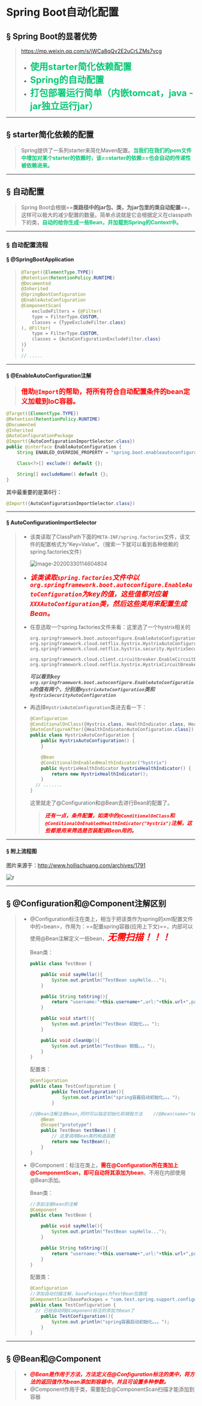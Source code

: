 # Spring Boot自动化配置

## &sect; Spring Boot的显著优势

> https://mp.weixin.qq.com/s/jWCa8qQv2E2uCrLZMs7vcg
>
> - <font color='#02C874' size = 5>**使用starter简化依赖配置**</font>
> - <font color='#02C874' size = 5>**Spring的自动配置**</font>
> - <font color='#02C874' size = 5>**打包部署运行简单（内嵌tomcat，java -jar独立运行jar）**</font>

------

## &sect; starter简化依赖的配置

>  Spring提供了一系列starter来简化Maven配置。<font color='#02C874'>**当我们在我们的pom文件中增加对某个starter的依赖时，该==starter的依赖==也会自动的传递性被依赖进来。**</font>

------

## &sect; 自动配置

> Spring Boot会根据==**类路径中的jar包、类，为jar包里的类自动配置**==，这样可以极大的减少配置的数量。简单点说就是它会根据定义在classpath下的类，<font color='#02C874'>**自动的给你生成一些Bean，并加载到Spring的Context中。**</font>

------

### &sect; 自动配置流程

#### &sect; @SpringBootApplication

> ```java
> @Target({ElementType.TYPE})
> @Retention(RetentionPolicy.RUNTIME)
> @Documented
> @Inherited
> @SpringBootConfiguration
> @EnableAutoConfiguration
> @ComponentScan(
>     excludeFilters = {@Filter(
>     type = FilterType.CUSTOM,
>     classes = {TypeExcludeFilter.class}
> ), @Filter(
>     type = FilterType.CUSTOM,
>     classes = {AutoConfigurationExcludeFilter.class}
> )}
> )
> // .....
> ```

------



#### &sect; @EnableAutoConfiguration注解

> <font color='red' size = 4>**借助`@Import`的帮助，将所有符合自动配置条件的bean定义加载到IoC容器。**</font>

```java
@Target({ElementType.TYPE})
@Retention(RetentionPolicy.RUNTIME)
@Documented
@Inherited
@AutoConfigurationPackage
@Import({AutoConfigurationImportSelector.class})
public @interface EnableAutoConfiguration {
    String ENABLED_OVERRIDE_PROPERTY = "spring.boot.enableautoconfiguration";

    Class<?>[] exclude() default {};

    String[] excludeName() default {};
}

```

其中最重要的是第6行：

```java
@Import({AutoConfigurationImportSelector.class})
```

------

#### &sect; AutoConfigurationImportSelector

> - 该类读取了ClassPath下面的`META-INF/spring.factories`文件，该文件的配置格式为“Key=Value”。（搜索一下就可以看到各种依赖的spring.factories文件）
>
>   ![image-20200330114604804](../PicSource/image-20200330114604804.png)
>
> - <font color='red' size = 4>***该类读取`spring.factories`文件中以`org.springframework.boot.autoconfigure.EnableAutoConfiguration`为key的值，这些值都对应着`XXXAutoConfiguration`类，然后这些类用来配置生成Bean。***</font>
>
> - 任意选取一个spring.factories文件来看：这里选了一个hystrix相关的
>
>   ```properties
>   org.springframework.boot.autoconfigure.EnableAutoConfiguration=\
>   org.springframework.cloud.netflix.hystrix.HystrixAutoConfiguration,\
>   org.springframework.cloud.netflix.hystrix.security.HystrixSecurityAutoConfiguration
>   
>   org.springframework.cloud.client.circuitbreaker.EnableCircuitBreaker=\
>   org.springframework.cloud.netflix.hystrix.HystrixCircuitBreakerConfiguration
>   ```
>
>   ***可以看到key `org.springframework.boot.autoconfigure.EnableAutoConfiguration`的值有两个，分别是`HystrixAutoConfiguration`类和`HystrixSecurityAutoConfiguration`***
>
> - 再选择`HystrixAutoConfiguration`类进去看一下：
>
>   ```java
>   @Configuration
>   @ConditionalOnClass({Hystrix.class, HealthIndicator.class, HealthIndicatorAutoConfiguration.class})
>   @AutoConfigureAfter({HealthIndicatorAutoConfiguration.class})
>   public class HystrixAutoConfiguration {
>       public HystrixAutoConfiguration() {
>       }
>   
>       @Bean
>       @ConditionalOnEnabledHealthIndicator("hystrix")
>       public HystrixHealthIndicator hystrixHealthIndicator() {
>           return new HystrixHealthIndicator();
>       }
>     // .......
>   }
>   ```
>
>   这里就走了@Configuration和@Bean去进行Bean的配置了。
>
>   > <font color='red'>***还有一点，条件配置，如类中的`@ConditionalOnClass`和`@ConditionalOnEnabledHealthIndicator("hystrix")`注解，这些都是用来筛选是否装配该Bean用的。***</font>

------

#### &sect; 附上流程图

图片来源于：http://www.hollischuang.com/archives/1791

![r](../PicSource/r.png)

------



## &sect; @Configuration和@Component注解区别

> - @Configuration标注在类上，相当于把该类作为spring的xml配置文件中的\<bean>，作用为：==配置spring容器(应用上下文)==，内部可以使用@Bean注解定义一些bean，<font color='red' size = 5>***无需扫描！！！***</font>
>
>   Bean类：
>
>   ```java
>   public class TestBean {
>   
>       public void sayHello(){
>           System.out.println("TestBean sayHello...");
>       }
>   
>       public String toString(){
>           return "username:"+this.username+",url:"+this.url+",password:"+this.password;
>       }
>   
>       public void start(){
>           System.out.println("TestBean 初始化。。。");
>       }
>   
>       public void cleanUp(){
>           System.out.println("TestBean 销毁。。。");
>       }
>   }
>   ```
>
>   配置类：
>
>   ```java
>   @Configuration
>   public class TestConfiguration {
>           public TestConfiguration(){
>               System.out.println("spring容器启动初始化。。。");
>           }
>   
>   //@Bean注解注册bean,同时可以指定初始化和销毁方法    //@Bean(name="testNean",initMethod="start",destroyMethod="cleanUp")
>       @Bean
>       @Scope("prototype")
>       public TestBean testBean() {
>         	// 这里调用Bean类的构造函数
>           return new TestBean();
>       }
>   }
>   ```
>
>   
>
> - @Component：标注在类上，<font color='red'>**需在@Configuration所在类加上@ComponentScan，即可自动将其添加为bean**</font>，不用在内部使用@Bean添加。
>
>   Bean类：
>
>   ```java
>   //添加注册bean的注解
>   @Component
>   public class TestBean {
>   
>       public void sayHello(){
>           System.out.println("TestBean sayHello...");
>       }
>   
>       public String toString(){
>           return "username:"+this.username+",url:"+this.url+",password:"+this.password;
>       }
>   }
>   ```
>
>   配置类：
>
>   ```java
>   @Configuration
>   //添加自动扫描注解，basePackages为TestBean包路径
>   @ComponentScan(basePackages = "com.test.spring.support.configuration")
>   public class TestConfiguration {
>     // 已经自动将@Component标注的添加为bean了
>       public TestConfiguration(){
>           System.out.println("spring容器启动初始化。。。");
>       }
>   }
>   ```

------



## &sect; @Bean和@Component

> - <font color='red'>***@Bean是作用于方法，方法定义在@Configuration标注的类中，将方法的返回值作为bean添加到容器中，并且可设置多种参数。***</font>
> - @Component作用于类，需要配合@ComponentScan扫描才能添加到容器

